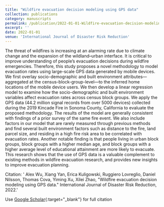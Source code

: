 ```yaml
---
title: "Wildfire evacuation decision modeling using GPS data"
collection: publications
category: manuscripts
permalink: /publication/2022-01-01-Wildfire-evacuation-decision-modeling-using-GPS-data
excerpt: ''
date: 2022-01-01
venue: 'International Journal of Disaster Risk Reduction'
---
```


The threat of wildfires is increasing at an alarming rate due to climate change and the expansion of the wildland–urban interface. It is critical to improve understanding of people’s evacuation decisions during wildfire emergencies. Therefore, this study proposes a novel methodology to model evacuation rates using large-scale GPS data generated by mobile devices. We first overlay socio-demographic and built environment attributes—aggregated at the census-block-group-level—to the inferred home locations of the mobile device users. We then develop a linear regression model to examine how the socio-demographic and built environment variables affect evacuation rates across census block groups. We apply the GPS data (44.2 million signal records from over 5000 devices) collected during the 2019 Kincade Fire in Sonoma County, California to evaluate the proposed methodology. The results of the model are generally consistent with findings of a prior survey of the same fire event. We also include factors in our model that are rarely measured through previous methods and find several built environment factors such as distance to the fire, land parcel size, and residing in a high fire risk area to be correlated with evacuation rates. Another notable finding is that people living in urban block groups, block groups with a higher median age, and block groups with a higher average level of educational attainment are more likely to evacuate. This research shows that the use of GPS data is a valuable complement to existing methods in wildfire evacuation research, and provides new insights to improve evacuation planning.

Citation: ' Alex Wu,  Xiang Yan,  Erica Kuligowski,  Ruggiero Lovreglio,  Daniel Nilsson,  Thomas Cova,  Yiming Xu,  Xilei Zhao, &quot;Wildfire evacuation decision modeling using GPS data.&quot; International Journal of Disaster Risk Reduction, 2022.'

Use [Google Scholar](https://scholar.google.com/scholar?q=Wildfire+evacuation+decision+modeling+using+GPS+data){:target="_blank"} for full citation